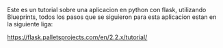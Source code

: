 Este es un tutorial sobre una aplicacion en python con flask, utilizando Blueprints, todos los pasos que se siguieron para esta aplicacion estan en la siguiente liga:

https://flask.palletsprojects.com/en/2.2.x/tutorial/
